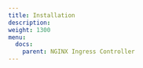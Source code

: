```yaml
---
title: Installation
description:
weight: 1300
menu:
  docs:
    parent: NGINX Ingress Controller
---
```

